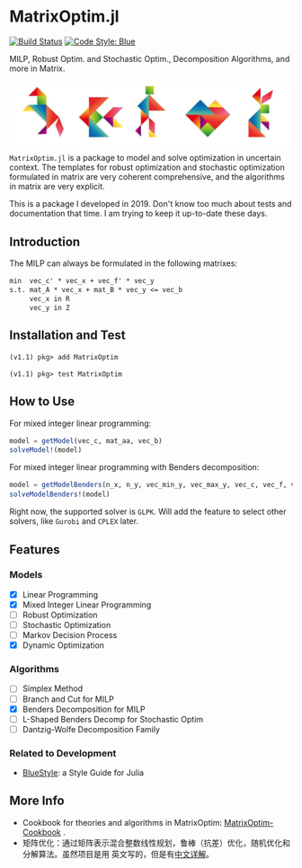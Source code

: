 # MatrixOptim.jl

[![Build Status](https://travis-ci.org/edxu96/MatrixOptim.jl.svg?branch=master)](https://travis-ci.org/edxu96/MatrixOptim.jl) [![Code Style: Blue](https://img.shields.io/badge/code%20style-blue-4495d1.svg)](https://github.com/invenia/BlueStyle)

MILP, Robust Optim. and Stochastic Optim., Decomposition Algorithms, and more in Matrix.

![Tangram](/img/tangram.png)

`MatrixOptim.jl` is a package to model and solve optimization in uncertain context. The
templates for robust optimization and stochastic optimization formulated in matrix are very
coherent comprehensive, and the algorithms in matrix are very explicit.

This is a package I developed in 2019. Don't know too much about tests and documentation
that time. I am trying to keep it up-to-date these days.

## Introduction

The MILP can always be formulated in the following matrixes:

```
min  vec_c' * vec_x + vec_f' * vec_y
s.t. mat_A * vec_x + mat_B * vec_y <= vec_b
     vec_x in R
     vec_y in Z
```

## Installation and Test

```
(v1.1) pkg> add MatrixOptim
```

```
(v1.1) pkg> test MatrixOptim
```

## How to Use

For mixed integer linear programming:

```Julia
model = getModel(vec_c, mat_aa, vec_b)
solveModel!(model)
```

For mixed integer linear programming with Benders decomposition:

```Julia
model = getModelBenders(n_x, n_y, vec_min_y, vec_max_y, vec_c, vec_f, vec_b, mat_aa, mat_bb)
solveModelBenders!(model)
```

Right now, the supported solver is `GLPK`. Will add the feature to select other solvers,
like `Gurobi` and `CPLEX` later.

## Features

### Models

- [x] Linear Programming
- [x] Mixed Integer Linear Programming
- [ ] Robust Optimization
- [ ] Stochastic Optimization
- [ ] Markov Decision Process
- [x] Dynamic Optimization

### Algorithms

- [ ] Simplex Method
- [ ] Branch and Cut for MILP
- [X] Benders Decomposition for MILP
- [ ] L-Shaped Benders Decomp for Stochastic Optim
- [ ] Dantzig-Wolfe Decomposition Family

### Related to Development

- [BlueStyle](https://github.com/invenia/BlueStyle): a Style Guide for Julia

## More Info

- Cookbook for theories and algorithms in MatrixOptim:
  [MatrixOptim-Cookbook](./files/MatrixOptim-Cookbook.pdf) .
- 矩阵优化：通过矩阵表示混合整数线性规划，鲁棒（抗差）优化，随机优化和分解算法。虽然项目是用
  英文写的，但是有[中文详解](https://github.com/edxu96/MatrixOptim/wiki/9-zh)。
